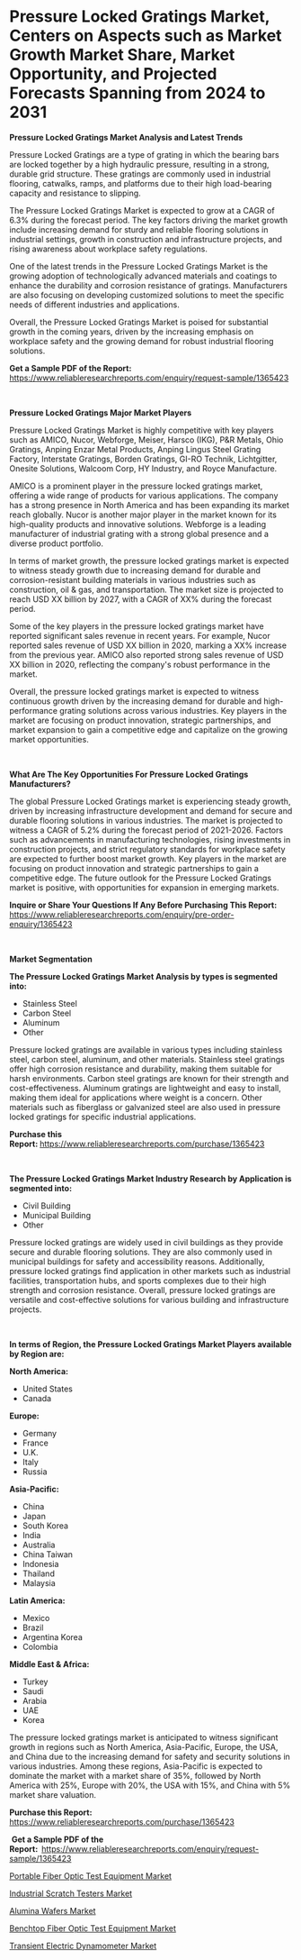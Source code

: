 <p><h1>Pressure Locked Gratings Market, Centers on Aspects such as Market Growth Market Share, Market Opportunity, and Projected Forecasts Spanning from 2024 to 2031</h1></p><p><strong>Pressure Locked Gratings Market Analysis and Latest Trends</strong></p>
<p><p>Pressure Locked Gratings are a type of grating in which the bearing bars are locked together by a high hydraulic pressure, resulting in a strong, durable grid structure. These gratings are commonly used in industrial flooring, catwalks, ramps, and platforms due to their high load-bearing capacity and resistance to slipping.</p><p>The Pressure Locked Gratings Market is expected to grow at a CAGR of 6.3% during the forecast period. The key factors driving the market growth include increasing demand for sturdy and reliable flooring solutions in industrial settings, growth in construction and infrastructure projects, and rising awareness about workplace safety regulations.</p><p>One of the latest trends in the Pressure Locked Gratings Market is the growing adoption of technologically advanced materials and coatings to enhance the durability and corrosion resistance of gratings. Manufacturers are also focusing on developing customized solutions to meet the specific needs of different industries and applications.</p><p>Overall, the Pressure Locked Gratings Market is poised for substantial growth in the coming years, driven by the increasing emphasis on workplace safety and the growing demand for robust industrial flooring solutions.</p></p>
<p><strong>Get a Sample PDF of the Report:&nbsp;</strong> <a href="https://www.reliableresearchreports.com/enquiry/request-sample/1365423">https://www.reliableresearchreports.com/enquiry/request-sample/1365423</a></p>
<p>&nbsp;</p>
<p><strong>Pressure Locked Gratings Major Market Players</strong></p>
<p><p>Pressure Locked Gratings Market is highly competitive with key players such as AMICO, Nucor, Webforge, Meiser, Harsco (IKG), P&R Metals, Ohio Gratings, Anping Enzar Metal Products, Anping Lingus Steel Grating Factory, Interstate Gratings, Borden Gratings, GI-RO Technik, Lichtgitter, Onesite Solutions, Walcoom Corp, HY Industry, and Royce Manufacture.</p><p>AMICO is a prominent player in the pressure locked gratings market, offering a wide range of products for various applications. The company has a strong presence in North America and has been expanding its market reach globally. Nucor is another major player in the market known for its high-quality products and innovative solutions. Webforge is a leading manufacturer of industrial grating with a strong global presence and a diverse product portfolio.</p><p>In terms of market growth, the pressure locked gratings market is expected to witness steady growth due to increasing demand for durable and corrosion-resistant building materials in various industries such as construction, oil & gas, and transportation. The market size is projected to reach USD XX billion by 2027, with a CAGR of XX% during the forecast period.</p><p>Some of the key players in the pressure locked gratings market have reported significant sales revenue in recent years. For example, Nucor reported sales revenue of USD XX billion in 2020, marking a XX% increase from the previous year. AMICO also reported strong sales revenue of USD XX billion in 2020, reflecting the company's robust performance in the market.</p><p>Overall, the pressure locked gratings market is expected to witness continuous growth driven by the increasing demand for durable and high-performance grating solutions across various industries. Key players in the market are focusing on product innovation, strategic partnerships, and market expansion to gain a competitive edge and capitalize on the growing market opportunities.</p></p>
<p>&nbsp;</p>
<p><strong>What Are The Key Opportunities For Pressure Locked Gratings Manufacturers?</strong></p>
<p><p>The global Pressure Locked Gratings market is experiencing steady growth, driven by increasing infrastructure development and demand for secure and durable flooring solutions in various industries. The market is projected to witness a CAGR of 5.2% during the forecast period of 2021-2026. Factors such as advancements in manufacturing technologies, rising investments in construction projects, and strict regulatory standards for workplace safety are expected to further boost market growth. Key players in the market are focusing on product innovation and strategic partnerships to gain a competitive edge. The future outlook for the Pressure Locked Gratings market is positive, with opportunities for expansion in emerging markets.</p></p>
<p><strong>Inquire or Share Your Questions If Any Before Purchasing This Report:</strong> <a href="https://www.reliableresearchreports.com/enquiry/pre-order-enquiry/1365423">https://www.reliableresearchreports.com/enquiry/pre-order-enquiry/1365423</a></p>
<p>&nbsp;</p>
<p><strong>Market Segmentation</strong></p>
<p><strong>The Pressure Locked Gratings Market Analysis by types is segmented into:</strong></p>
<p><ul><li>Stainless Steel</li><li>Carbon Steel</li><li>Aluminum</li><li>Other</li></ul></p>
<p><p>Pressure locked gratings are available in various types including stainless steel, carbon steel, aluminum, and other materials. Stainless steel gratings offer high corrosion resistance and durability, making them suitable for harsh environments. Carbon steel gratings are known for their strength and cost-effectiveness. Aluminum gratings are lightweight and easy to install, making them ideal for applications where weight is a concern. Other materials such as fiberglass or galvanized steel are also used in pressure locked gratings for specific industrial applications.</p></p>
<p><strong>Purchase this Report:&nbsp;</strong><a href="https://www.reliableresearchreports.com/purchase/1365423">https://www.reliableresearchreports.com/purchase/1365423</a></p>
<p>&nbsp;</p>
<p><strong>The Pressure Locked Gratings Market Industry Research by Application is segmented into:</strong></p>
<p><ul><li>Civil Building</li><li>Municipal Building</li><li>Other</li></ul></p>
<p><p>Pressure locked gratings are widely used in civil buildings as they provide secure and durable flooring solutions. They are also commonly used in municipal buildings for safety and accessibility reasons. Additionally, pressure locked gratings find application in other markets such as industrial facilities, transportation hubs, and sports complexes due to their high strength and corrosion resistance. Overall, pressure locked gratings are versatile and cost-effective solutions for various building and infrastructure projects.</p></p>
<p>&nbsp;</p>
<p><strong>In terms of Region, the Pressure Locked Gratings Market Players available by Region are:</strong></p>
<p>
    <p> <strong> North America: </strong>
        <ul>
            <li>United States</li>
            <li>Canada</li>
        </ul>
        </p> 
    <p> <strong> Europe: </strong>
        <ul>
            <li>Germany</li>
            <li>France</li>
            <li>U.K.</li>
            <li>Italy</li>
            <li>Russia</li>
        </ul>
        </p> 
    <p> <strong> Asia-Pacific: </strong>
        <ul>
            <li>China</li>
            <li>Japan</li>
            <li>South Korea</li>
            <li>India</li>
            <li>Australia</li>
            <li>China Taiwan</li>
            <li>Indonesia</li>
            <li>Thailand</li>
            <li>Malaysia</li>
        </ul>
        </p> 
    <p> <strong> Latin America: </strong>
        <ul>
            <li>Mexico</li>
            <li>Brazil</li>
            <li>Argentina Korea</li>
            <li>Colombia</li>
        </ul>
        </p> 
    <p> <strong> Middle East & Africa: </strong>
        <ul>
            <li>Turkey</li>
            <li>Saudi</li>
            <li>Arabia</li>
            <li>UAE</li>
            <li>Korea</li>
        </ul>
    </p>
    </p>
<p><p>The pressure locked gratings market is anticipated to witness significant growth in regions such as North America, Asia-Pacific, Europe, the USA, and China due to the increasing demand for safety and security solutions in various industries. Among these regions, Asia-Pacific is expected to dominate the market with a market share of 35%, followed by North America with 25%, Europe with 20%, the USA with 15%, and China with 5% market share valuation.</p></p>
<p><strong>Purchase this Report: </strong><a href="https://www.reliableresearchreports.com/purchase/1365423">https://www.reliableresearchreports.com/purchase/1365423</a></p>
<p>&nbsp;<strong>Get a Sample PDF of the Report:&nbsp;&nbsp;</strong><a href="https://www.reliableresearchreports.com/enquiry/request-sample/1365423">https://www.reliableresearchreports.com/enquiry/request-sample/1365423</a></p>
<p><strong></strong></p>
<p><p><a href="https://medium.com/@twiladurgan/portable-fiber-optic-test-equipment-market-insights-into-market-cagr-market-trends-and-growth-11cd3d4a2015">Portable Fiber Optic Test Equipment Market</a></p><p><a href="https://medium.com/@twiladurgan/industrial-scratch-testers-market-size-reveals-the-best-marketing-channels-in-global-industry-237f90feb033">Industrial Scratch Testers Market</a></p><p><a href="https://github.com/marloy8/Market-Research-Report-List-3/blob/main/alumina-wafers-market.md">Alumina Wafers Market</a></p><p><a href="https://medium.com/@twiladurgan/benchtop-fiber-optic-test-equipment-market-the-key-to-successful-business-strategy-forecast-till-1a5afc3f27b4">Benchtop Fiber Optic Test Equipment Market</a></p><p><a href="https://github.com/sougarounis/Market-Research-Report-List-1/blob/main/transient-electric-dynamometer-market.md">Transient Electric Dynamometer Market</a></p></p>